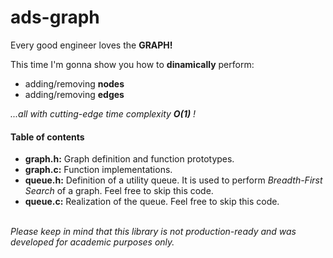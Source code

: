 # ads-graph
Every good engineer loves the <b>GRAPH!</b>

This time I'm gonna show you how to <b>dinamically</b> perform:
<ul>
  <li>adding/removing <b>nodes</b></li>
  <li>adding/removing <b>edges</b></li>
</ul>
<i>...all with cutting-edge time complexity <b>O(1)</b> !</i>
<br/>
<h4>Table of contents</h4>
<ul>
  <li><b>graph.h:</b> Graph definition and function prototypes.</li>
  <li><b>graph.c:</b> Function implementations.</li>
  <li><b>queue.h:</b> Definition of a utility queue. It is used to perform <i>Breadth-First Search</i> of a graph. Feel free to skip this code.</li>
  <li><b>queue.c:</b> Realization of the queue. Feel free to skip this code.</li>
</ul>
<br/>
<i>Please keep in mind that this library is not production-ready and was developed for academic purposes only.</i>
<br/>
